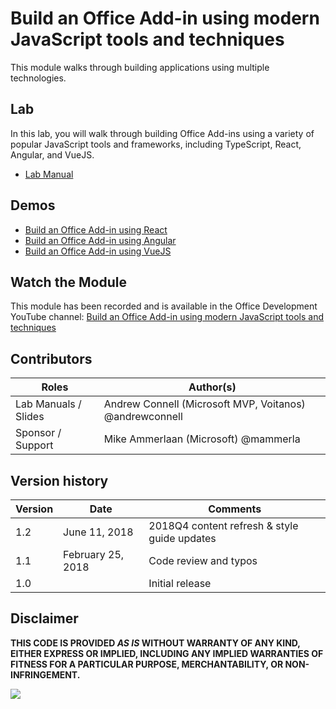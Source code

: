 # Build an Office Add-in using modern JavaScript tools and techniques

This module walks through building applications using multiple technologies.

## Lab

In this lab, you will walk through building Office Add-ins using a variety of popular JavaScript tools and frameworks, including TypeScript, React, Angular, and VueJS.

- [Lab Manual](./Lab.md)

## Demos

- [Build an Office Add-in using React](./Demos/01%20Office%20Add-in%20using%20React)
- [Build an Office Add-in using Angular](./Demos/02%20Office%20Add-in%20using%20Angular)
- [Build an Office Add-in using VueJS](./Demos/03%20Office%20Add-in%20using%20VueJS)

## Watch the Module

This module has been recorded and is available in the Office Development YouTube channel: [Build an Office Add-in using modern JavaScript tools and techniques](https://www.youtube.com/watch?v=Aszwh_h5MtM)

## Contributors

|        Roles         |                        Author(s)                        |
| -------------------- | ------------------------------------------------------- |
| Lab Manuals / Slides | Andrew Connell (Microsoft MVP, Voitanos) @andrewconnell |
| Sponsor / Support    | Mike Ammerlaan (Microsoft) @mammerla                    |

## Version history

| Version |       Date        |                   Comments                   |
| ------- | ----------------- | -------------------------------------------- |
| 1.2     | June 11, 2018     | 2018Q4 content refresh & style guide updates |
| 1.1     | February 25, 2018 | Code review and typos                        |
| 1.0     |                   | Initial release                              |

## Disclaimer

**THIS CODE IS PROVIDED *AS IS* WITHOUT WARRANTY OF ANY KIND, EITHER EXPRESS OR IMPLIED, INCLUDING ANY IMPLIED WARRANTIES OF FITNESS FOR A PARTICULAR PURPOSE, MERCHANTABILITY, OR NON-INFRINGEMENT.**

<img src="https://telemetry.sharepointpnp.com/TrainingContent/OfficeAddin/05-using-modern-javascript" />
